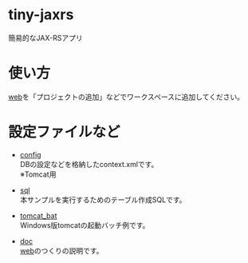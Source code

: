 # tiny-jaxrs
簡易的なJAX-RSアプリ

# 使い方
[web](web/)を「プロジェクトの追加」などでワークスペースに追加してください。

# 設定ファイルなど
+ [config](config/)  
DBの設定などを格納したcontext.xmlです。  
※Tomcat用

+ [sql](sql/)  
本サンプルを実行するためのテーブル作成SQLです。  

+ [tomcat_bat](tomcat_bat/)  
Windows版tomcatの起動バッチ例です。  

+ [doc](doc/)  
[web](web/)のつくりの説明です。  
